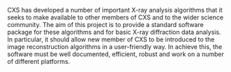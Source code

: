 CXS has developed a number of important X-ray analysis algorithms that it seeks to make available to other members of CXS and to the wider science community. The aim of this project is to provide a standard software package for these algorithms and for basic X-ray diffraction data analysis. In particular, it should allow new member of CXS to be introduced to the image reconstruction algorithms in a user-friendly way. In achieve this, the software must be well documented, efficient, robust and work on a number of different platforms.